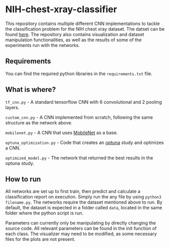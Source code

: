 # NIH-chest-xray-classifier

This repository contains multiple different CNN implementations to tackle the classification problem for the NIH  chest xray dataset. 
The datset can be found [here](https://www.kaggle.com/nickuzmenkov/nih-chest-xrays-tfrecords). 
The repository also contains visualization and dataset manipulation functionalities, as well as the results of some of the experiments run with the networks.

## Requirements

You can find the required python libraries in the ```requirements.txt``` file.

## What is where?

```tf_cnn.py``` - A standard tensorflow CNN with 6 convolutional and 2 pooling layers.

```custom_cnn.py``` - A CNN implemented from scratch, following the same structure as the network above.

```mobilenet.py``` - A CNN that uses [MobileNet](https://arxiv.org/abs/1704.04861) as a base.

```optuna_optimization.py``` - Code that creates an [optuna](https://optuna.org/) study and optimizes a CNN.

```optimized_model.py``` - The network that returned the best results in the optuna study.


## How to run

All networks are set up to first train, then predict and calculate a classification report on execution. 
Simply run the any file by using ```python3 filename.py```.
The networks require the dataset mentioned above to run. 
By default, the dataset is expected in a folder called ```data```, located in the same folder where the python script is run.

Parameters can currently only be manipulating by directly changing the source code.
All relevant parameters can be found in the init function of each class.
The visualizer may need to be modified, as some necessary files for the plots are not present.
